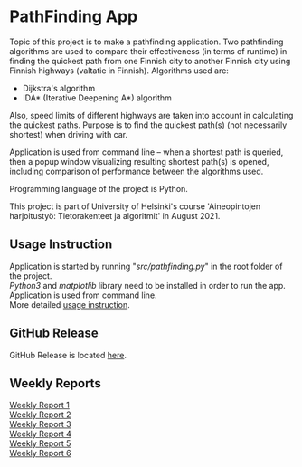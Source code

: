 # PathFinding App

Topic of this project is to make a pathfinding application.
Two pathfinding algorithms are used to compare their effectiveness (in terms of runtime) in finding the quickest path from one Finnish city to another Finnish city using Finnish highways (valtatie in Finnish).
Algorithms used are:
- Dijkstra's algorithm
- IDA* (Iterative Deepening A*) algorithm
  
Also, speed limits of different highways are taken into account in calculating the quickest paths.
Purpose is to find the quickest path(s) (not necessarily shortest) when driving with car.
  
Application is used from command line – when a shortest path is queried, then a popup window visualizing resulting shortest path(s) is opened, including comparison of performance between the algorithms used.
  
Programming language of the project is Python.
  
This project is part of University of Helsinki's course 'Aineopintojen harjoitustyö: Tietorakenteet ja algoritmit' in August 2021.

## Usage Instruction
Application is started by running "*src/pathfinding.py*" in the root folder of the project.  
*Python3* and *matplotlib* library need to be installed in order to run the app.  
Application is used from command line.  
More detailed [usage instruction](https://github.com/henkkah/pathfinding/blob/master/documentation/usage_instruction.md).  

## GitHub Release
GitHub Release is located [here](https://github.com/henkkah/pathfinding/releases/tag/release2).  

## Weekly Reports
[Weekly Report 1](https://github.com/henkkah/pathfinding/blob/master/documentation/weekly_reports/weekly_report_1.md)  
[Weekly Report 2](https://github.com/henkkah/pathfinding/blob/master/documentation/weekly_reports/weekly_report_2.md)  
[Weekly Report 3](https://github.com/henkkah/pathfinding/blob/master/documentation/weekly_reports/weekly_report_3.md)  
[Weekly Report 4](https://github.com/henkkah/pathfinding/blob/master/documentation/weekly_reports/weekly_report_4.md)  
[Weekly Report 5](https://github.com/henkkah/pathfinding/blob/master/documentation/weekly_reports/weekly_report_5.md)  
[Weekly Report 6](https://github.com/henkkah/pathfinding/blob/master/documentation/weekly_reports/weekly_report_6.md)  
